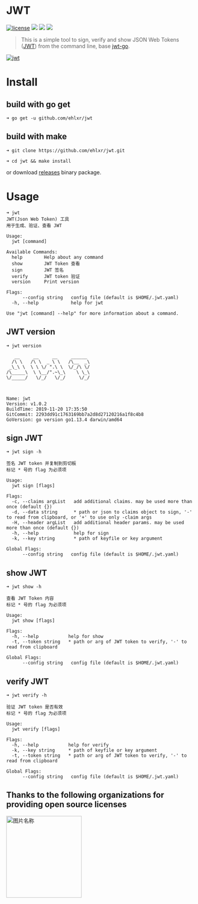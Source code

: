 # JWT

[![license](https://badgen.net/badge/license/MIT/blue)](./LICENSE)
[![](https://badgen.net/github/commits/ehlxr/jwt)](https://github.com/ehlxr/jwt/commits/)
[![](https://badgen.net/github/last-commit/ehlxr/jwt)]((https://github.com/ehlxr/jwt/commits/))
[![](https://badgen.net/github/releases/ehlxr/jwt)](https://github.com/ehlxr/jwt/releases)

> This is a simple tool to sign, verify and show JSON Web Tokens ([JWT](http://jwt.io/)) from the command line, base [jwt-go](https://github.com/dgrijalva/jwt-go).

[![jwt](https://asciinema.org/a/P0O3XBCslMNam0UduazwPhB6o.png)](https://asciinema.org/a/P0O3XBCslMNam0UduazwPhB6o?autoplay=1)

# Install

## build with go get

```
➜ go get -u github.com/ehlxr/jwt
```

## build with make

```
➜ git clone https://github.com/ehlxr/jwt.git

➜ cd jwt && make install
```

or download [releases](https://github.com/ehlxr/jwt/releases) binary package.

# Usage

```
➜ jwt
JWT(Json Web Token) 工具
用于生成、验证、查看 JWT

Usage:
  jwt [command]

Available Commands:
  help        Help about any command
  show        JWT Token 查看
  sign        JWT 签名
  verify      JWT token 验证
  version     Print version

Flags:
      --config string   config file (default is $HOME/.jwt.yaml)
  -h, --help            help for jwt

Use "jwt [command] --help" for more information about a command.

```

## JWT version

```
➜ jwt version

   __     __     __     ______
  /\ \   /\ \  _ \ \   /\__  _\
 _\_\ \  \ \ \/ ".\ \  \/_/\ \/
/\_____\  \ \__/".~\_\    \ \_\
\/_____/   \/_/   \/_/     \/_/



Name: jwt
Version: v1.0.2
BuildTime: 2019-11-20 17:35:50
GitCommit: 2293dd91c1763169bb7a2d8d27120216a1f8c4b8
GoVersion: go version go1.13.4 darwin/amd64
```

## sign JWT

```
➜ jwt sign -h

签名 JWT token 并复制到剪切板
标记 * 号的 flag 为必须项

Usage:
  jwt sign [flags]

Flags:
  -c, --claims argList   add additional claims. may be used more than once (default {})
  -d, --data string      * path or json to claims object to sign, '-' to read from clipboard, or '+' to use only -claim args
  -H, --header argList   add additional header params. may be used more than once (default {})
  -h, --help             help for sign
  -k, --key string       * path of keyfile or key argument

Global Flags:
      --config string   config file (default is $HOME/.jwt.yaml)
```

## show JWT

```
➜ jwt show -h

查看 JWT Token 内容
标记 * 号的 flag 为必须项

Usage:
  jwt show [flags]

Flags:
  -h, --help           help for show
  -t, --token string   * path or arg of JWT token to verify, '-' to read from clipboard

Global Flags:
      --config string   config file (default is $HOME/.jwt.yaml)
```

## verify JWT

```
➜ jwt verify -h

验证 JWT token 是否有效
标记 * 号的 flag 为必须项

Usage:
  jwt verify [flags]

Flags:
  -h, --help           help for verify
  -k, --key string     * path of keyfile or key argument
  -t, --token string   * path or arg of JWT token to verify, '-' to read from clipboard

Global Flags:
      --config string   config file (default is $HOME/.jwt.yaml)
```

## Thanks to the following organizations for providing open source licenses

[<img src="https://cdn.ehlxr.top/jetbrains.png" width = "200" height = "217" alt="图片名称" align=center />](https://www.jetbrains.com/?from=jwt)
